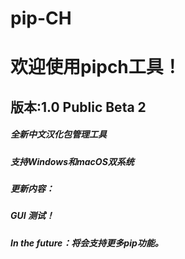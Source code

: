 # pip-CH
<html lang="en">
<head>
<meta charset="UTF-8">
             <meta name="viewport" content="width=device-width, initial-scale=1">
</head>
<body>
    <h1>欢迎使用pipch工具！</h1>
    <h2>版本:1.0 Public Beta 2</h2>
    <h5>全新中文汉化包管理工具</h5>
    <h5>支持Windows和macOS双系统</h5>
    <h5>更新内容：</h5>
    <h5>GUI 测试！</h5>
    <h5>In the future：将会支持更多pip功能。</h5>
</body>
</html>
